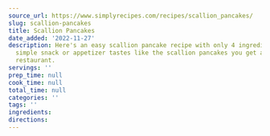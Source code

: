 ```yaml
---
source_url: https://www.simplyrecipes.com/recipes/scallion_pancakes/
slug: scallion-pancakes
title: Scallion Pancakes
date_added: '2022-11-27'
description: Here's an easy scallion pancake recipe with only 4 ingredients! This
  simple snack or appetizer tastes like the scallion pancakes you get at your favorite
  restaurant.
servings: ''
prep_time: null
cook_time: null
total_time: null
categories: ''
tags: ''
ingredients:
directions:
---
```

